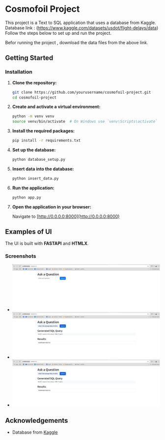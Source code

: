 # Cosmofoil Project

This project is a Text to SQL application that uses a database from Kaggle.
Database link : (https://www.kaggle.com/datasets/usdot/flight-delays/data)
Follow the steps below to set up and run the project.

Befor running the project , download the data files from the above link.
## Getting Started

### Installation

1. **Clone the repository:**

    ```bash
    git clone https://github.com/yourusername/cosmofoil-project.git
    cd cosmofoil-project
    ```

2. **Create and activate a virtual environment:**

    ```bash
    python -m venv venv
    source venv/bin/activate  # On Windows use `venv\Scripts\activate`
    ```

3. **Install the required packages:**

    ```bash
    pip install -r requirements.txt
    ```

4. **Set up the database:**

    ```bash
    python database_setup.py
    ```

5. **Insert data into the database:**

    ```bash
    python insert_data.py
    ```

6. **Run the application:**

    ```bash
    python app.py
    ```

7. **Open the application in your browser:**

    Navigate to [http://0.0.0.0:8000](http://0.0.0.0:8000)

## Examples of UI
The UI is built with **FASTAPI** and **HTMLX**.

### Screenshots

- ![Screenshot 1](images/image-1.png)
- ![Screenshot 2](images/image-2.png)
- ![Screenshot 2](images/image-2.png)

## Acknowledgements

- Database from [Kaggle](https://www.kaggle.com/)
